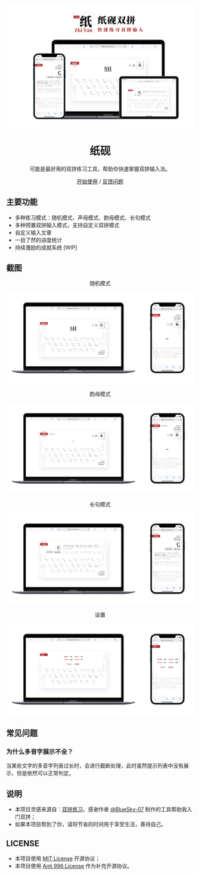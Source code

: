 <div align="center">
<img src="./screenshots/cover.png" alt="预览"/>

<h1 align="center">纸砚</h1>

可能是最好用的双拼练习工具，帮助你快速掌握双拼输入法。

[开始使用](https://blog.simplenaive.cn/shuangpin) / [反馈问题](https://github.com/yidadaa/shuangpin/issues)

</div>


## 主要功能
- 多种练习模式：随机模式、声母模式、韵母模式、长句模式
- 多种预置双拼输入模式，支持自定义双拼模式
- 自定义输入文章
- 一目了然的进度统计
- 持续激励的成就系统 [WIP]

## 截图

<div align="center">随机模式</div>

![随机模式](./screenshots/random.png)

<div align="center">韵母模式</div>

![韵母模式](./screenshots/lead-mode.png)


<div align="center">长句模式</div>

![长句模式](./screenshots/p-mode.png)


<div align="center">设置</div>

![设置](./screenshots/setting.png)

## 常见问题
### 为什么多音字展示不全？
当某些文字的多音字列表过长时，会进行截断处理，此时虽然提示列表中没有展示，但是依然可以正常判定。

## 说明
- 本项目灵感来源自：[双拼练习](https://github.com/BlueSky-07/Shuang)，感谢作者 [@BlueSky-07](https://github.com/BlueSky-07) 制作的工具帮助我入门双拼；
- 如果本项目帮到了你，请将节省的时间用于享受生活，善待自己。

## LICENSE
- 本项目使用 [MIT License](https://en.wikipedia.org/wiki/MIT_License) 开源协议；
- 本项目使用 [Anti 996 License](https://github.com/kattgu7/Anti-996-License/blob/master/LICENSE_CN_EN) 作为补充开源协议。
